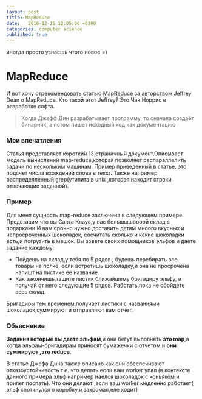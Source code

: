```yaml
---
layout: post
title: MapReduce
date:   2016-12-15 12:05:00 +0300
categories: computer science
published: true
---
```

 иногда просто узнаешь чтото новое =)

# MapReduce
И вот хочу отрекомендовать  статью
[MapReduce](https://static.googleusercontent.com/media/research.google.com/en//archive/mapreduce-osdi04.pdf) за авторством Jeffrey Dean о MapReduce.
Кто такой этот Jeffrey? Это Чак Норрис в разработке софта.

>  Когда Джефф Дин разрабатывает программу, то сначала создаёт бинарник, а потом пишет исходный код как документацию

### Мои впечатления
Cтатья представляет короткий 13 страничный документ.Описывает модель вычислений map-reduce,которая позволяет распараллелить задачи по нескольким машинам.
Пример приведенный в статье, это подсчет числа вхождений слова в текст. Также например распределленный grep(утилита в unix ,которая находит строки отвечающие заданной).
### Пример
Для меня сущность map-reduce заключена в следующем примере. Представим,что вы Санта Клаус,у вас большшшоооой склад с подарками.И вам срочно нужно доставить детям мноого вкусных и непросроченных шоколадок, сосчитать сколько и какие шоколадки есть,и погрузить в мешок.
Вы зовете своих  помощников эльфов и даете  задание каждому:
* Пойдешь на  склад,у тебя по  5 рядов , будешь перебирать все товары на полке,
 если встретишь шоколадку,и она не просрочена напишт на листике ее название.
* Как закончишь,тащите листик ближайшему бригадиру эльфу,
и получай от него следующие 5 рядов. Работать,пока не обойдете весь склад.

Бригадиры тем временем,получает листики с названиями шоколадок,суммируют и отправляют вам отчет.

### Обьяснение
**Задания которые вы даете эльфам**,и они бегут выполнять **это  map**,а когда эльфам-бригадирам приносят бумажечки с отчетом,и **они суммируют ,это reduce**.

В статье Джефа Дина,также описано как они обеспечивают отказоустойчивость т.е. что делать если ваш worker упал (в контексте данного примера эльф например наелся шоколадок с коньяком и прилег поспать).
Что они делают ,если ваш worker медленно работает( эльф споткнулся о коробку,и захромал,еле ходит)
